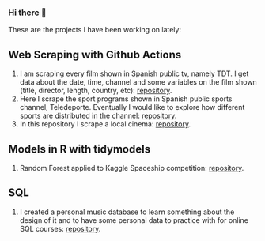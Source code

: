 ### Hi there 👋

These are the projects I have been working on lately:

## Web Scraping with Github Actions
1. I am scraping every film shown in Spanish public tv, namely TDT. I get data about the date, time, channel and some variables on the film shown (title, director, length, country, etc): [repository](https://github.com/GuilleDiaz7/Automatic-Web-Scraping-of-Spanish-TDT-Films).
2. Here I scrape the sport programs shown in Spanish public sports channel, Teledeporte. Eventually I would like to explore how different sports are distributed in the channel: [repository](https://github.com/GuilleDiaz7/Automatic-Web-Scraping-of-Teledeporte).
3. In this repository I scrape a local cinema: [repository](https://github.com/GuilleDiaz7/Automatic-Web-Scraping-of-A-Local-Cinema).

## Models in R with tidymodels
1. Random Forest applied to Kaggle Spaceship competition: [repository](https://github.com/GuilleDiaz7/Kaggle-Competitions/tree/main/spaceship).

## SQL
1. I created a personal music database to learn something about the design of it and to have some personal data to practice with for online SQL courses: [repository](https://github.com/GuilleDiaz7/Design-and-Creation-of-a-Basic-Music-Database).

<!--
**GuilleDiaz7/GuilleDiaz7** is a ✨ _special_ ✨ repository because its `README.md` (this file) appears on your GitHub profile.



